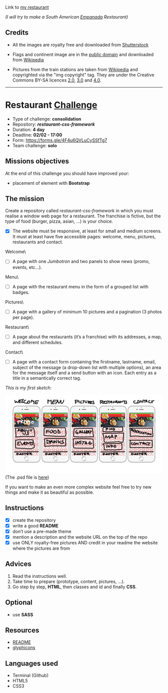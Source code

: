 Link to [my restaurant](https://luisromeroaraya.github.io/restaurant-css-framework/)

*(I will try to make a South American [Empanada](https://en.wikipedia.org/wiki/Empanada) Restaurant)*

## Credits
* All the images are royalty free and downloaded from [Shutterstock](https://www.shutterstock.com)
* Flags and continent image are in the [public domain](https://en.wikipedia.org/wiki/Public_domain) and downloaded from [Wikipedia](https://www.wikipedia.org)

* Pictures from the train stations are taken from [Wikipedia](https://www.wikipedia.org) and copyrighted via the "img copyright" tag. They are under the Creative Commons BY-SA licences [2.0](https://creativecommons.org/licenses/by-sa/2.0/), [3.0](https://creativecommons.org/licenses/by-sa/3.0/) and [4.0](https://creativecommons.org/licenses/by-sa/4.0/).

<hr>

# Restaurant [Challenge](https://github.com/becodeorg/BXL-Swartz-4-27/blob/master/1.The-Field/6.Bootstrap/restaurant.adoc)
* Type of challenge: **consolidation**
* Repository: **_restaurant-css-framework_**
* Duration: **4 day**
* Deadline: **02/02 - 17:00**
* Form: https://forms.gle/4F4u6QVLuCySSfTg7
* Team challenge: **solo**

## Missions objectives
At the end of this challenge you should have improved your:
* placement of element with **Bootstrap**

## The mission
Create a repository called *restaurant-css-framework* in which you must realise a window web page for a restaurant. The franchise is fictive, but the type of food (burger, pizza, asian, …) is your choice.

- [x] The website must be responsive, at least for small and medium screens. It must at least have five accessible pages: welcome, menu, pictures, restaurants and contact.

Welcome\
- [ ] A page with one *Jumbotron* and two panels to show news (promo, events, etc…).

Menu\
- [ ] A page with the restaurant menu in the form of a grouped list with badges.

Pictures\
- [ ] A page with a gallery of minimum 10 pictures and a pagination (3 photos per page).

Restaurant\
- [ ] A page about the restaurants (it’s a franchise) with its addresses, a map, and different schedules.

Contact\
- [ ] A page with a contact form containing the firstname, lastname, email, subject of the message (a drop-down list with multiple options), an area for the message itself and a send button with an icon. Each entry as a title in a semantically correct tag.

*This is my first sketch:*

![mockup](mockup/Mockup.jpg)
(The .psd file is [here](mockup/Mockup.psd))

If you want to make an even more complex website feel free to try new things and make it as beautiful as possible.

## Instructions
- [x] create the repository
- [x] write a good **README**
- [x] don’t use a pre-made theme
- [x] mention a description and the website URL on the top of the repo
- [x] use ONLY royalty-free pictures AND credit in your readme the website where the pictures are from

## Advices
1. Read the instructions well.
1. Take time to prepare (prototype, content, pictures, …).
1. Go step by step, **HTML**, then classes and id and finally **CSS**.

## Optional
* use **SASS**

## Resources
* [README](https://tinyurl.com/y2nlxere)
* [glyphicons](http://glyphicons.com/)

## Languages used
* Terminal (Github)
* HTML5
* CSS3